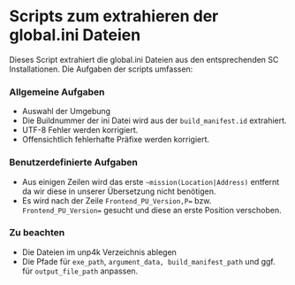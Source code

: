 # Scripts zum extrahieren der global.ini Dateien
Dieses Script extrahiert die global.ini Dateien aus den entsprechenden SC Installationen. Die Aufgaben der scripts umfassen:

### Allgemeine Aufgaben
- Auswahl der Umgebung
- Die Buildnummer der ini Datei wird aus der `build_manifest.id` extrahiert.
- UTF-8 Fehler werden korrigiert.
- Offensichtlich fehlerhafte Präfixe werden korrigiert.

### Benutzerdefinierte Aufgaben
- Aus einigen Zeilen wird das erste `~mission(Location|Address)` entfernt da wir diese in unserer Übersetzung nicht benötigen.
- Es wird nach der Zeile `Frontend_PU_Version,P=` bzw. `Frontend_PU_Version=` gesucht und diese an erste Position verschoben.

### Zu beachten
- Die Dateien im unp4k Verzeichnis ablegen
- Die Pfade für `exe_path`, `argument_data, build_manifest_path` und ggf. für `output_file_path` anpassen.